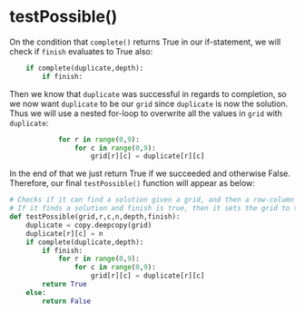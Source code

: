 <!--title={guessing clause: testPossible()}-->

<!--badges={Algorithmns:36}-->

<!--concepts{Functions}-->

# testPossible()

On the condition that `complete()` returns True in our if-statement, we will check if `finish` evaluates to True also:

```python
	if complete(duplicate,depth):
		if finish:
```

Then we know that `duplicate` was successful in regards to completion, so we now want `duplicate` to be our `grid` since `duplicate` is now the solution. Thus we will use a nested for-loop to overwrite all the values in `grid` with `duplicate`:

```python
			for r in range(0,9):
				for c in range(0,9):
					grid[r][c] = duplicate[r][c]
```

In the end of that we just return True if we succeeded and otherwise False. Therefore, our final `testPossible()` function will appear as below:

```python
# Checks if it can find a solution given a grid, and then a row-column pair with a value to try.
# If it finds a solution and finish is true, then it sets the grid to the solution so as to speed it up.
def testPossible(grid,r,c,n,depth,finish):
	duplicate = copy.deepcopy(grid)
	duplicate[r][c] = n
	if complete(duplicate,depth):
		if finish:
			for r in range(0,9):
				for c in range(0,9):
					grid[r][c] = duplicate[r][c]
		return True
	else:
		return False
```

